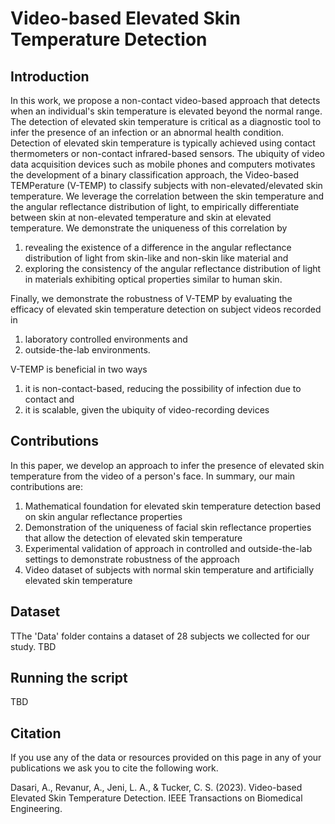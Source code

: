 # Video-based Elevated Skin Temperature Detection

## Introduction
In this work, we propose a non-contact video-based approach that detects when an individual's skin temperature is elevated beyond the normal range. The detection of elevated skin temperature is critical as a diagnostic tool to infer the presence of an infection or an abnormal health condition. Detection of elevated skin temperature is typically achieved using contact thermometers or non-contact infrared-based sensors. The ubiquity of video data acquisition devices such as mobile phones and computers motivates the development of a binary classification approach, the Video-based TEMPerature (V-TEMP) to classify subjects with non-elevated/elevated skin temperature. We leverage the correlation between the skin temperature and the angular reflectance distribution of light, to empirically differentiate between skin at non-elevated temperature and skin at elevated temperature. We demonstrate the uniqueness of this correlation by 

1) revealing the existence of a difference in the angular reflectance distribution of light from skin-like and non-skin like material and 
2) exploring the consistency of the angular reflectance distribution of light in materials exhibiting optical properties similar to human skin. 

Finally, we demonstrate the robustness of V-TEMP by evaluating the efficacy of elevated skin temperature detection on subject videos recorded in 
1) laboratory controlled environments and 
2) outside-the-lab environments. 

V-TEMP is beneficial in two ways

1) it is non-contact-based, reducing the possibility of infection due to contact and 
2) it is scalable, given the ubiquity of video-recording devices

## Contributions

In this paper, we develop an approach to infer the presence of elevated skin temperature from the video of a person's face. In summary, our main contributions are:

1) Mathematical foundation for elevated skin temperature detection based on skin angular reflectance properties
2) Demonstration of the uniqueness of facial skin reflectance properties that allow the detection of elevated skin temperature
3) Experimental validation of approach in controlled and outside-the-lab settings to demonstrate robustness of the approach
4) Video dataset of subjects with normal skin temperature and artificially elevated skin temperature 

## Dataset

TThe 'Data' folder contains a dataset of 28 subjects we collected for our study. 
TBD

## Running the script

TBD

## Citation

If you use any of the data or resources provided on this page in any of your publications we ask you to cite the following work.

Dasari, A., Revanur, A., Jeni, L. A., & Tucker, C. S. (2023). Video-based Elevated Skin Temperature Detection. IEEE Transactions on Biomedical Engineering.

